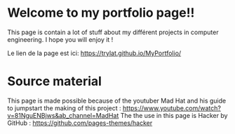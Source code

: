 # Welcome to my portfolio page!!
This page is contain a lot of stuff about my différent projects in computer engineering. I hope you will enjoy it !

Le lien de la page est ici: https://trylat.github.io/MyPortfolio/


# Source material
This page is made possible because of the youtuber Mad Hat and his guide to jumpstart the making of this project : https://www.youtube.com/watch?v=81NguENBjws&ab_channel=MadHat
The the use in this page is Hacker by GitHub : https://github.com/pages-themes/hacker
